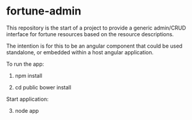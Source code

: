 fortune-admin
=============

This repository is the start of a project to provide a generic admin/CRUD interface for fortune resources based on the resource descriptions.

The intention is for this to be an angular component that could be used standalone, or embedded within a host angular application.

To run the app:

1) npm install

2) cd public
   bower install

Start application:

3) node app